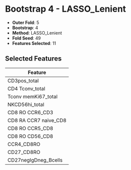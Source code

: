 # Bootstrap 4 - LASSO_Lenient

- **Outer Fold**: 5
- **Bootstrap**: 4
- **Method**: LASSO_Lenient
- **Fold Seed**: 49
- **Features Selected**: 11

## Selected Features

| Feature |
|---------|
| CD3pos_total |
| CD4 Tconv_total |
| Tconv memKi67_total |
| NKCD56hi_total |
| CD8 RO CCR6_CD3 |
| CD8 RA CCR7 naive_CD8 |
| CD8 RO CCR5_CD8 |
| CD8 RO CD56_CD8 |
| CCR4_CD8RO |
| CD27_CD8RO |
| CD27negIgDneg_Bcells |
